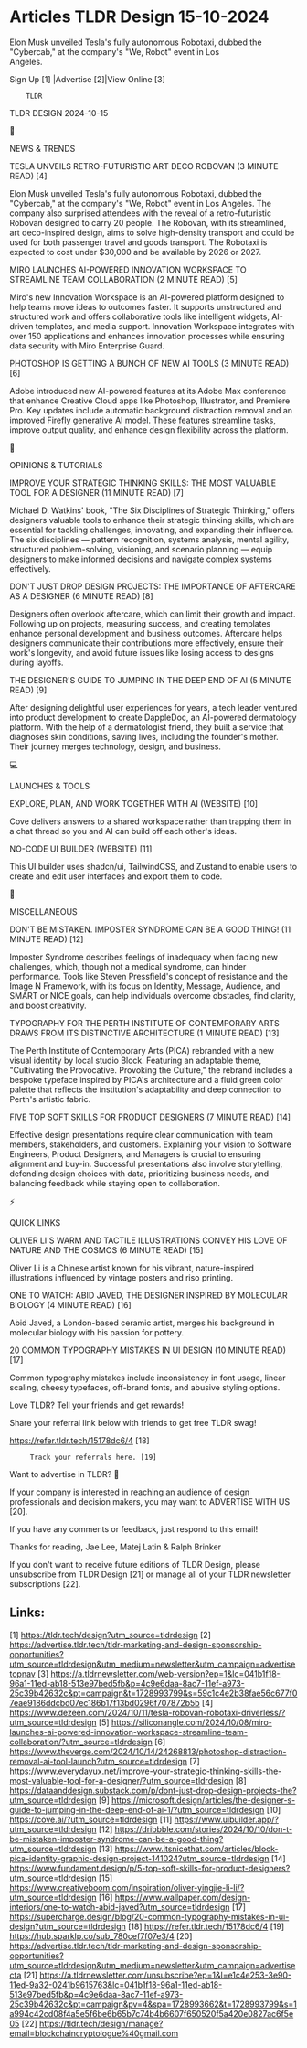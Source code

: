 # Articles TLDR Design 15-10-2024

Elon Musk unveiled Tesla's fully autonomous Robotaxi, dubbed the
"Cybercab," at the company's "We, Robot" event in Los
Angeles. ‌ ‌ ‌ ‌ ‌ ‌ ‌ ‌ ‌ ‌ ‌ ‌ ‌ ‌ ‌ ‌ ‌ ‌ ‌ ‌ ‌ ‌ ‌ ‌ ‌ ‌  ‌ ‌ ‌ ‌ ‌ ‌ ‌ ‌ ‌ ‌ ‌ ‌ ‌ ‌ ‌ ‌ ‌ ‌ ‌ ‌ ‌ ‌ ‌ ‌ ‌ ‌ 


 Sign Up [1] |Advertise [2]|View Online [3] 

		TLDR 

TLDR DESIGN 2024-10-15

📱 

NEWS & TRENDS

 TESLA UNVEILS RETRO-FUTURISTIC ART DECO ROBOVAN (3 MINUTE READ) [4] 

 Elon Musk unveiled Tesla's fully autonomous Robotaxi, dubbed the
"Cybercab," at the company's "We, Robot" event in Los Angeles. The
company also surprised attendees with the reveal of a retro-futuristic
Robovan designed to carry 20 people. The Robovan, with its
streamlined, art deco-inspired design, aims to solve high-density
transport and could be used for both passenger travel and goods
transport. The Robotaxi is expected to cost under $30,000 and be
available by 2026 or 2027. 

 MIRO LAUNCHES AI-POWERED INNOVATION WORKSPACE TO STREAMLINE TEAM
COLLABORATION (2 MINUTE READ) [5] 

 Miro's new Innovation Workspace is an AI-powered platform designed to
help teams move ideas to outcomes faster. It supports unstructured and
structured work and offers collaborative tools like intelligent
widgets, AI-driven templates, and media support. Innovation Workspace
integrates with over 150 applications and enhances innovation
processes while ensuring data security with Miro Enterprise Guard. 

 PHOTOSHOP IS GETTING A BUNCH OF NEW AI TOOLS (3 MINUTE READ) [6] 

 Adobe introduced new AI-powered features at its Adobe Max conference
that enhance Creative Cloud apps like Photoshop, Illustrator, and
Premiere Pro. Key updates include automatic background distraction
removal and an improved Firefly generative AI model. These features
streamline tasks, improve output quality, and enhance design
flexibility across the platform. 

🚀 

OPINIONS & TUTORIALS

 IMPROVE YOUR STRATEGIC THINKING SKILLS: THE MOST VALUABLE TOOL FOR A
DESIGNER (11 MINUTE READ) [7] 

 Michael D. Watkins' book, "The Six Disciplines of Strategic
Thinking," offers designers valuable tools to enhance their strategic
thinking skills, which are essential for tackling challenges,
innovating, and expanding their influence. The six disciplines —
pattern recognition, systems analysis, mental agility, structured
problem-solving, visioning, and scenario planning — equip designers
to make informed decisions and navigate complex systems effectively. 

 DON'T JUST DROP DESIGN PROJECTS: THE IMPORTANCE OF AFTERCARE AS A
DESIGNER (6 MINUTE READ) [8] 

 Designers often overlook aftercare, which can limit their growth and
impact. Following up on projects, measuring success, and creating
templates enhance personal development and business outcomes.
Aftercare helps designers communicate their contributions more
effectively, ensure their work's longevity, and avoid future issues
like losing access to designs during layoffs. 

 THE DESIGNER'S GUIDE TO JUMPING IN THE DEEP END OF AI (5 MINUTE READ)
[9] 

 After designing delightful user experiences for years, a tech leader
ventured into product development to create DappleDoc, an AI-powered
dermatology platform. With the help of a dermatologist friend, they
built a service that diagnoses skin conditions, saving lives,
including the founder's mother. Their journey merges technology,
design, and business. 

💻 

LAUNCHES & TOOLS

 EXPLORE, PLAN, AND WORK TOGETHER WITH AI (WEBSITE) [10] 

 Cove delivers answers to a shared workspace rather than trapping them
in a chat thread so you and AI can build off each other's ideas. 

 NO-CODE UI BUILDER (WEBSITE) [11] 

 This UI builder uses shadcn/ui, TailwindCSS, and Zustand to enable
users to create and edit user interfaces and export them to code. 

🎁 

MISCELLANEOUS

 DON'T BE MISTAKEN. IMPOSTER SYNDROME CAN BE A GOOD THING! (11 MINUTE
READ) [12] 

 Imposter Syndrome describes feelings of inadequacy when facing new
challenges, which, though not a medical syndrome, can hinder
performance. Tools like Steven Pressfield's concept of resistance and
the Image N Framework, with its focus on Identity, Message, Audience,
and SMART or NICE goals, can help individuals overcome obstacles, find
clarity, and boost creativity. 

 TYPOGRAPHY FOR THE PERTH INSTITUTE OF CONTEMPORARY ARTS DRAWS FROM
ITS DISTINCTIVE ARCHITECTURE (1 MINUTE READ) [13] 

 The Perth Institute of Contemporary Arts (PICA) rebranded with a new
visual identity by local studio Block. Featuring an adaptable theme,
"Cultivating the Provocative. Provoking the Culture," the rebrand
includes a bespoke typeface inspired by PICA's architecture and a
fluid green color palette that reflects the institution's adaptability
and deep connection to Perth's artistic fabric. 

 FIVE TOP SOFT SKILLS FOR PRODUCT DESIGNERS (7 MINUTE READ) [14] 

 Effective design presentations require clear communication with team
members, stakeholders, and customers. Explaining your vision to
Software Engineers, Product Designers, and Managers is crucial to
ensuring alignment and buy-in. Successful presentations also involve
storytelling, defending design choices with data, prioritizing
business needs, and balancing feedback while staying open to
collaboration. 

⚡ 

QUICK LINKS

 OLIVER LI'S WARM AND TACTILE ILLUSTRATIONS CONVEY HIS LOVE OF NATURE
AND THE COSMOS (6 MINUTE READ) [15] 

 Oliver Li is a Chinese artist known for his vibrant, nature-inspired
illustrations influenced by vintage posters and riso printing. 

 ONE TO WATCH: ABID JAVED, THE DESIGNER INSPIRED BY MOLECULAR BIOLOGY
(4 MINUTE READ) [16] 

 Abid Javed, a London-based ceramic artist, merges his background in
molecular biology with his passion for pottery. 

 20 COMMON TYPOGRAPHY MISTAKES IN UI DESIGN (10 MINUTE READ) [17] 

 Common typography mistakes include inconsistency in font usage,
linear scaling, cheesy typefaces, off-brand fonts, and abusive styling
options. 

Love TLDR? Tell your friends and get rewards!

 Share your referral link below with friends to get free TLDR swag! 

 https://refer.tldr.tech/15178dc6/4 [18] 

		 Track your referrals here. [19] 

Want to advertise in TLDR? 📰

 If your company is interested in reaching an audience of design
professionals and decision makers, you may want to ADVERTISE WITH US
[20]. 

 If you have any comments or feedback, just respond to this email! 

Thanks for reading, 
Jae Lee, Matej Latin & Ralph Brinker 

If you don't want to receive future editions of TLDR Design, please
unsubscribe from TLDR Design [21] or manage all of your TLDR
newsletter subscriptions [22]. 

 

Links:
------
[1] https://tldr.tech/design?utm_source=tldrdesign
[2] https://advertise.tldr.tech/tldr-marketing-and-design-sponsorship-opportunities?utm_source=tldrdesign&utm_medium=newsletter&utm_campaign=advertisetopnav
[3] https://a.tldrnewsletter.com/web-version?ep=1&lc=041b1f18-96a1-11ed-ab18-513e97bed5fb&p=4c9e6daa-8ac7-11ef-a973-25c39b42632c&pt=campaign&t=1728993799&s=59c1c4e2b38fae56c677f07eae9186ddcbd07ec186b17f13bd0296f707872b5b
[4] https://www.dezeen.com/2024/10/11/tesla-robovan-robotaxi-driverless/?utm_source=tldrdesign
[5] https://siliconangle.com/2024/10/08/miro-launches-ai-powered-innovation-workspace-streamline-team-collaboration/?utm_source=tldrdesign
[6] https://www.theverge.com/2024/10/14/24268813/photoshop-distraction-removal-ai-tool-launch?utm_source=tldrdesign
[7] https://www.everydayux.net/improve-your-strategic-thinking-skills-the-most-valuable-tool-for-a-designer/?utm_source=tldrdesign
[8] https://dataanddesign.substack.com/p/dont-just-drop-design-projects-the?utm_source=tldrdesign
[9] https://microsoft.design/articles/the-designer-s-guide-to-jumping-in-the-deep-end-of-ai-1/?utm_source=tldrdesign
[10] https://cove.ai/?utm_source=tldrdesign
[11] https://www.uibuilder.app/?utm_source=tldrdesign
[12] https://dribbble.com/stories/2024/10/10/don-t-be-mistaken-imposter-syndrome-can-be-a-good-thing?utm_source=tldrdesign
[13] https://www.itsnicethat.com/articles/block-pica-identity-graphic-design-project-141024?utm_source=tldrdesign
[14] https://www.fundament.design/p/5-top-soft-skills-for-product-designers?utm_source=tldrdesign
[15] https://www.creativeboom.com/inspiration/oliver-yingjie-li-li/?utm_source=tldrdesign
[16] https://www.wallpaper.com/design-interiors/one-to-watch-abid-javed?utm_source=tldrdesign
[17] https://supercharge.design/blog/20-common-typography-mistakes-in-ui-design?utm_source=tldrdesign
[18] https://refer.tldr.tech/15178dc6/4
[19] https://hub.sparklp.co/sub_780cef7f07e3/4
[20] https://advertise.tldr.tech/tldr-marketing-and-design-sponsorship-opportunities?utm_source=tldrdesign&utm_medium=newsletter&utm_campaign=advertisecta
[21] https://a.tldrnewsletter.com/unsubscribe?ep=1&l=e1c4e253-3e90-11ed-9a32-0241b9615763&lc=041b1f18-96a1-11ed-ab18-513e97bed5fb&p=4c9e6daa-8ac7-11ef-a973-25c39b42632c&pt=campaign&pv=4&spa=1728993662&t=1728993799&s=1a994c42cd08f4a5e5f6be6b65b7c74b4b6607f650520f5a420e0827ac6f5e05
[22] https://tldr.tech/design/manage?email=blockchaincryptologue%40gmail.com